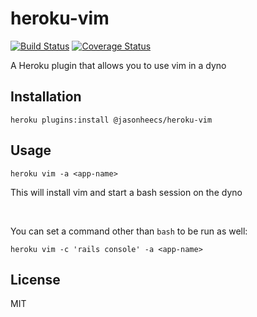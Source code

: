 # heroku-vim
[![Build Status][travis-badge]][travis-link] [![Coverage Status][coveralls-badge]][coveralls-link]

A Heroku plugin that allows you to use vim in a dyno

## Installation
`heroku plugins:install @jasonheecs/heroku-vim`

## Usage
`heroku vim -a <app-name>`

This will install vim and start a bash session on the dyno

<br/>

You can set a command other than `bash` to be run as well:

`heroku vim -c 'rails console' -a <app-name>`

## License
MIT

[coveralls-badge]: https://coveralls.io/repos/github/jasonheecs/heroku-vim/badge.svg?branch=master
[coveralls-link]: https://coveralls.io/github/jasonheecs/heroku-vim?branch=master
[travis-badge]: https://travis-ci.com/jasonheecs/heroku-vim.svg?branch=master
[travis-link]: https://travis-ci.com/jasonheecs/heroku-vim